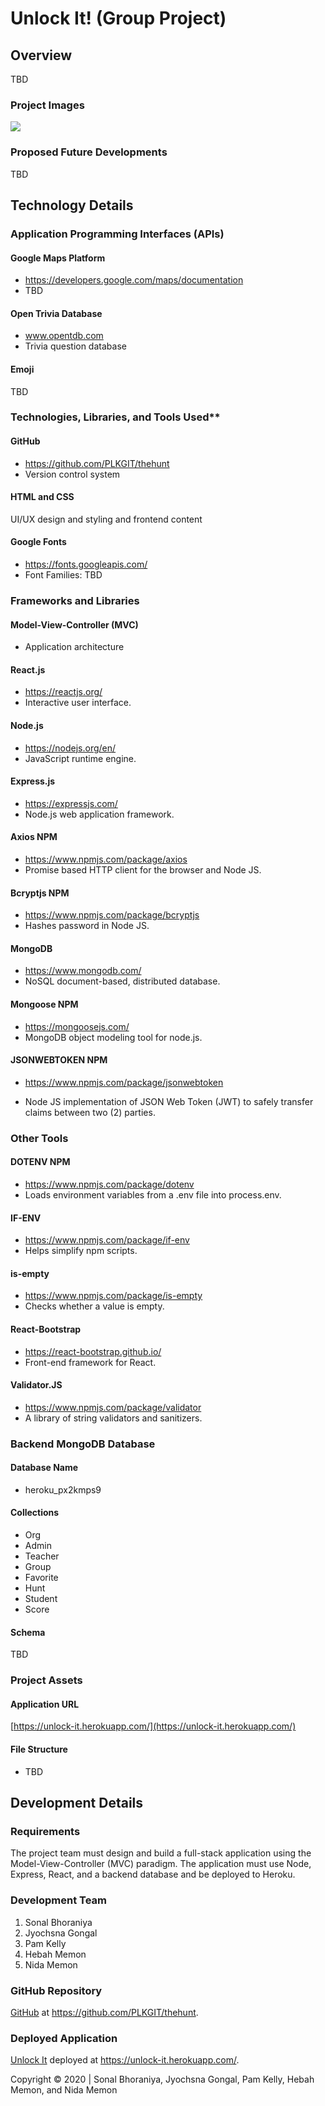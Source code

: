# Unlock It! (Group Project)

## Overview
TBD

### Project Images
![](https://res.cloudinary.com/damplk/image/upload/v1588292809/portal/unlock_lat1l9.gif)

### Proposed Future Developments
TBD

## Technology Details

### Application Programming Interfaces (APIs)

#### Google Maps Platform
* https://developers.google.com/maps/documentation
* TBD

#### Open Trivia Database
* www.opentdb.com
* Trivia question database

#### Emoji
TBD


### Technologies, Libraries, and Tools Used**

#### GitHub
* https://github.com/PLKGIT/thehunt
* Version control system

#### HTML and CSS
UI/UX design and styling and frontend content

#### Google Fonts
* https://fonts.googleapis.com/
* Font Families: TBD

### Frameworks and Libraries

#### Model-View-Controller (MVC)
* Application architecture

#### React.js
* https://reactjs.org/
* Interactive user interface.

#### Node.js
* https://nodejs.org/en/
* JavaScript runtime engine.

#### Express.js
* https://expressjs.com/
* Node.js web application framework.

#### Axios NPM
* https://www.npmjs.com/package/axios
* Promise based HTTP client for the browser and Node JS.

#### Bcryptjs NPM
* https://www.npmjs.com/package/bcryptjs
* Hashes password in Node JS.

#### MongoDB
* https://www.mongodb.com/
* NoSQL document-based, distributed database.

#### Mongoose NPM
* https://mongoosejs.com/
* MongoDB object modeling tool for node.js.

#### JSONWEBTOKEN NPM
* https://www.npmjs.com/package/jsonwebtoken

* Node JS implementation of JSON Web Token (JWT) to safely transfer claims between two (2) parties.

### Other Tools

#### DOTENV NPM
* https://www.npmjs.com/package/dotenv
* Loads environment variables from a .env file into process.env. 

#### IF-ENV
* https://www.npmjs.com/package/if-env
* Helps simplify npm scripts.

#### is-empty
* https://www.npmjs.com/package/is-empty
* Checks whether a value is empty.

#### React-Bootstrap
* https://react-bootstrap.github.io/
* Front-end framework for React.

#### Validator.JS
* https://www.npmjs.com/package/validator
* A library of string validators and sanitizers.

### Backend MongoDB Database

#### Database Name
* heroku_px2kmps9

#### Collections
* Org
* Admin
* Teacher
* Group
* Favorite
* Hunt
* Student
* Score

#### Schema
TBD

### Project Assets

#### Application URL
[https://unlock-it.herokuapp.com/](https://unlock-it.herokuapp.com/)

#### File Structure
* TBD

## Development Details

### Requirements
The project team must design and build a full-stack application using the Model-View-Controller (MVC) paradigm.  The application must use Node, Express, React, and a backend database and be deployed to Heroku.

### Development Team 
1. Sonal Bhoraniya
2. Jyochsna Gongal
3. Pam Kelly
4. Hebah Memon
5. Nida Memon

### GitHub Repository
[GitHub](https://github.com/PLKGIT/thehunt) at https://github.com/PLKGIT/thehunt.

### Deployed Application
[Unlock It](https://unlock-it.herokuapp.com/) deployed at https://unlock-it.herokuapp.com/.

Copyright &copy; 2020 | Sonal Bhoraniya, Jyochsna Gongal, Pam Kelly, Hebah Memon, and Nida Memon